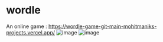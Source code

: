 # wordle
 An online game  : https://wordle-game-git-main-mohitmaniks-projects.vercel.app/
![image](https://github.com/user-attachments/assets/9a35c3aa-b062-4948-a3db-1448a32d18c6)
![image](https://github.com/user-attachments/assets/fbde1e75-118d-48d4-8c32-fa9c6ca9ddb7)
